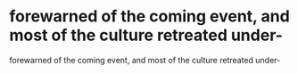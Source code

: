 # forewarned of the coming event, and most of the culture retreated under-

forewarned of the coming event, and most of the culture retreated under-